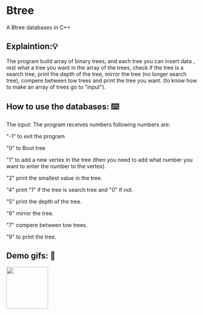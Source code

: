 # Btree
A Btree databases in C++

<h2> Explaintion:💡</h2>
The program build array of binary trees, and each tree you can insert data , rest what a tree you want in the array of the trees, check if the tree is a search tree, print the depth of the tree, mirror the tree (no longer search tree), compere between tow trees and print the tree you want.
(to know how to make an array of trees go to "input").

<h2> How to use the databases: ⌨️ </h2>
The input:
The program receives numbers following numbers are:

<p>"-1" to exit the program
<p>"0" to Boot tree
<p>"1" to add a new vertex in the tree (then you need to add what number you want to enter the number to the vertex).
<p>"2" print the smallest value in the tree.
<p>"4" print "1" if the tree is search tree and "0" if not.
<p>"5" print the depth of the tree.
<p>"6" mirror the tree.
<p>"7" compere between tow trees.
<p>"9" to print the tree.

<h2> Demo gifs: 🧐 </h2>
<img align='middle' src="https://media.giphy.com/media/dUve5HFgu3UtJExQie/giphy.gif" width="110">



